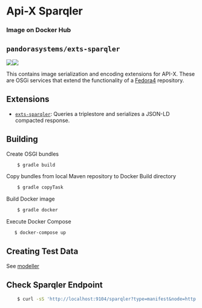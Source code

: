 Api-X Sparqler
===================================


### Image on Docker Hub
`pandorasystems/exts-sparqler`
-----------------
[![](https://images.microbadger.com/badges/image/pandorasystems/exts-sparqler.svg)](https://microbadger.com/images/pandorasystems/exts-sparqler "pandorasystems/exts-sparqler")[![](https://images.microbadger.com/badges/version/pandorasystems/exts-sparqler.svg)](https://microbadger.com/images/pandorasystems/exts-sparqler "pandorasystems/exts-sparqler")


This contains image serialization and encoding extensions for API-X.
These are OSGi services that extend the functionality of a [Fedora4](https://wiki.duraspace.org/display/FF/Fedora+Repository+Home) repository.

Extensions
----------
* [`exts-sparqler`](exts-sparqler): Queries a triplestore and serializes a JSON-LD compacted response.

Building
--------
Create OSGI bundles
```sh 
    $ gradle build
```
Copy bundles from local Maven repository to Docker Build directory
```sh      
    $ gradle copyTask
```
Build Docker image
```sh 
    $ gradle docker
```
Execute Docker Compose
 ```sh     
    $ docker-compose up
  ```   
Creating Test Data
----------------- 
See [modeller](https://github.com/pan-dora/modeller)    

Check Sparqler Endpoint
-----------------

```sh    
    $ curl -sS 'http://localhost:9104/sparqler?type=manifest&node=http://localhost:8080/fcrepo/rest/collection/some/node/manifest'
```